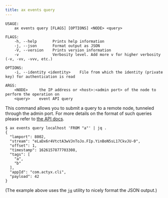 ```yaml
---
title: ax events query
---
```


```text title="Query events currently know at a remote node"
USAGE:
    ax events query [FLAGS] [OPTIONS] <NODE> <query>

FLAGS:
    -h, --help       Prints help information
    -j, --json       Format output as JSON
    -V, --version    Prints version information
    -v               Verbosity level. Add more v for higher verbosity (-v, -vv, -vvv, etc.)

OPTIONS:
    -i, --identity <identity>    File from which the identity (private key) for authentication is read

ARGS:
    <NODE>     the IP address or <host>:<admin port> of the node to perform the operation on
    <query>    event API query
```

This command allows you to submit a query to a remote node, tunneled through the admin port.
For more details on the format of such queries please refer to [the API docs](../../events-api.mdx#query-event-streams).

```text title="Example usage"
$ ax events query localhost 'FROM "a"' | jq .
{
  "lamport": 8002,
  "stream": "eLaDx6r4VtctA3wVJnToJo.FIp.YinBoN5sL17CkvJU-0",
  "offset": 1,
  "timestamp": 1626157877703308,
  "tags": [
    "a",
    "b"
  ],
  "appId": "com.actyx.cli",
  "payload": 42
}
```

(The example above uses the [`jq`](https://stedolan.github.io/jq/) utility to nicely format the JSON output.)
